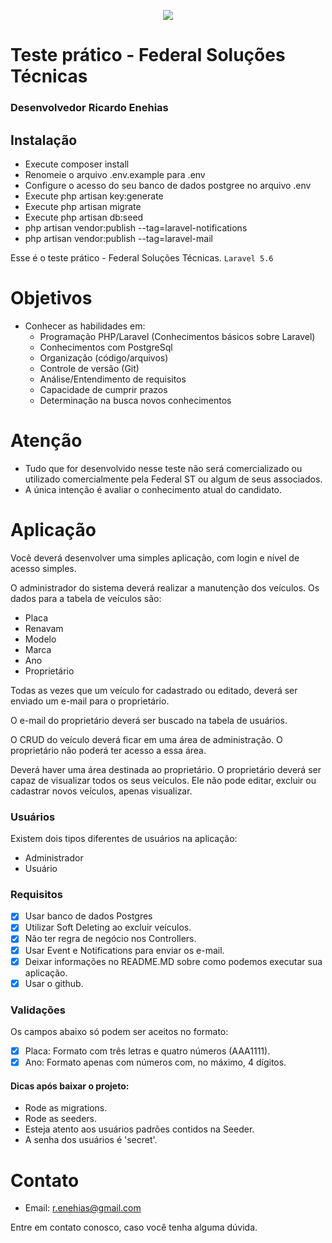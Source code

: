 <p align="center"><img src="http://site.federalst.com.br/fsmail.jpg"></p>


# Teste prático - Federal Soluções Técnicas

### Desenvolvedor Ricardo Enehias

## Instalação 
* Execute composer install
* Renomeie o arquivo .env.example para .env
* Configure o acesso do seu banco de dados postgree no arquivo .env
* Execute php artisan key:generate
* Execute php artisan migrate
* Execute php artisan db:seed
*  php artisan vendor:publish --tag=laravel-notifications
* php artisan vendor:publish --tag=laravel-mail

Esse é o teste prático - Federal Soluções Técnicas.
`Laravel 5.6` 
# Objetivos
  - Conhecer as habilidades em:
    - Programação PHP/Laravel (Conhecimentos básicos sobre Laravel)
    - Conhecimentos com PostgreSql
    - Organização (código/arquivos)
    - Controle de versão (Git)
    - Análise/Entendimento de requisitos
    - Capacidade de cumprir prazos
    - Determinação na busca novos conhecimentos

# Atenção
  - Tudo que for desenvolvido nesse teste não será comercializado ou utilizado comercialmente pela Federal ST ou algum de seus associados.
  - A única intenção é avaliar o conhecimento atual do candidato.

# Aplicação
Você deverá desenvolver uma simples aplicação, com login e nível de acesso simples.

O administrador do sistema deverá realizar a manutenção dos veículos. Os dados para a tabela de veículos são:
 - Placa
 - Renavam
 - Modelo
 - Marca
 - Ano
 - Proprietário
 
Todas as vezes que um veículo for cadastrado ou editado, deverá ser enviado um e-mail para o proprietário.

O e-mail do proprietário deverá ser buscado na tabela de usuários.

O CRUD do veículo deverá ficar em uma área de administração. O proprietário não poderá ter acesso a essa área.

Deverá haver uma área destinada ao proprietário. O proprietário deverá ser capaz de visualizar todos os seus veículos. Ele não pode editar, excluir ou cadastrar novos veículos, apenas visualizar.

### Usuários
Existem dois tipos diferentes de usuários na aplicação:
- Administrador
- Usuário

### Requisitos
- [X] Usar banco de dados Postgres
- [X] Utilizar Soft Deleting ao excluir veículos.
- [X] Não ter regra de negócio nos Controllers.
- [X] Usar Event e Notifications para enviar os e-mail.
- [X] Deixar informações no README.MD sobre como podemos executar sua aplicação.
- [X] Usar o github.

### Validações
Os campos abaixo só podem ser aceitos no formato:
- [X] Placa: Formato com três letras e quatro números (AAA1111).
- [X] Ano: Formato apenas com números com, no máximo, 4 dígitos.

#### Dicas após baixar o projeto:
- Rode as migrations.
- Rode as seeders.
- Esteja atento aos usuários padrões contidos na Seeder.
- A senha dos usuários é 'secret'.

# Contato
- Email: r.enehias@gmail.com

Entre em contato conosco, caso você tenha alguma dúvida.



